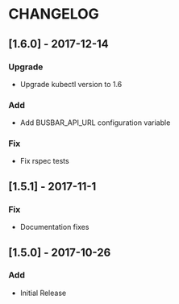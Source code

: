 # CHANGELOG

## [1.6.0] - 2017-12-14
### Upgrade
- Upgrade kubectl version to 1.6

### Add
- Add BUSBAR_API_URL configuration variable

### Fix
- Fix rspec tests

## [1.5.1] - 2017-11-1
### Fix
- Documentation fixes

## [1.5.0] - 2017-10-26
### Add
- Initial Release
